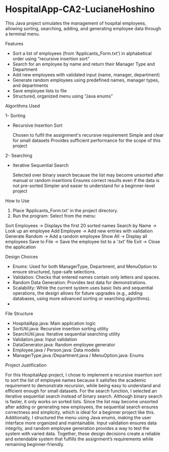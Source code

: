 # HospitalApp-CA2-LucianeHoshino

This Java project simulates the management of hospital employees, allowing sorting, searching, adding, and generating employee data through a terminal menu.

Features

-	Sort a list of employees (from ‘Applicants_Form.txt’) in alphabetical order using “recursive insertion sort” 
- Search for an employee by name and return their Manager Type and Department  
- Add new employees with validated input (name, manager, department)  
- Generate random employees using predefined names, manager types, and departments  
- Save employee lists to file  
- Structured, organized menu using “Java enums”
  
Algorithms Used

1- Sorting

- Recursive Insertion Sort
  
  Chosen to fulfil the assignment's recursive requirement
  Simple and clear for small datasets
  Provides sufficient performance for the scope of this project
  
2- Searching

- Iterative Sequential Search
  
  Selected over binary search because the list may become unsorted after manual or random insertions
  Ensures correct results even if the data is not pre-sorted
  Simpler and easier to understand for a beginner-level project
     
 How to Use

1. Place ‘Applicants_Form.txt’ in the project directory.
2. Run the program:
       Select from the menu:
   
 Sort Employees → Displays the first 20 sorted names
 Search by Name → Look up an employee
 Add Employee → Add new entries with validation
 Generate Random → Add a random employee
 Show All → Display all employees
 Save to File → Save the employee list to a ‘.txt’ file
 Exit → Close the application

  Design Choices
  
- Enums: Used for both ManagerType, Department, and MenuOption to ensure structured, type-safe selections.
- Validation: Checks that entered names contain only letters and spaces.
- Random Data Generation: Provides test data for demonstrations.
- Scalability: While the current system uses basic lists and sequential operations, the design allows for future upgrades (e.g., adding databases, using more advanced sorting or searching algorithms).
- 
 File Structure

- HospitalApp.java: Main application logic
- SortUtil.java: Recursive insertion sorting utility
- SearchUtil.java: Iterative sequential searching utility
- Validation.java: Input validation
- DataGenerator.java: Random employee generator
- Employee.java / Person.java: Data models
- ManagerType.java /Department.java / MenuOption.java: Enums

Project Justification

For this HospitalApp project, I chose to implement a recursive insertion sort to sort the list of employee names because it satisfies the academic requirement to demonstrate recursion, while being easy to understand and efficient enough for small datasets.
For the search function, I selected an iterative sequential search instead of binary search. Although binary search is faster, it only works on sorted lists. Since the list may become unsorted after adding or generating new employees, the sequential search ensures correctness and simplicity, which is ideal for a beginner project like this.
Additionally, I structured the menu using Java enums, making the user interface more organized and maintainable. Input validation ensures data integrity, and random employee generation provides a way to test the system with varied data. Together, these design decisions create a reliable and extendable system that fulfills the assignment’s requirements while remaining beginner-friendly.
